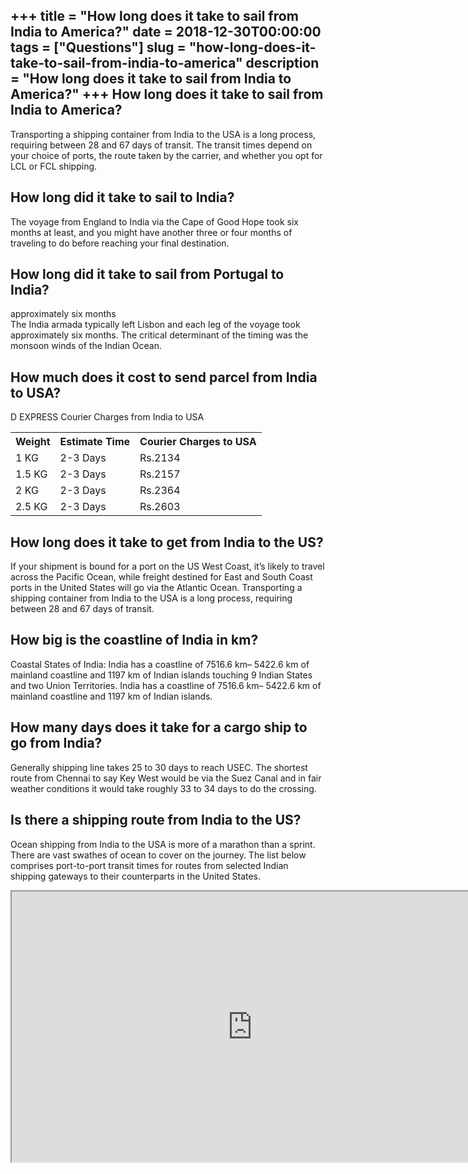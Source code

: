 +++
title = "How long does it take to sail from India to America?"
date = 2018-12-30T00:00:00
tags = ["Questions"]
slug = "how-long-does-it-take-to-sail-from-india-to-america"
description = "How long does it take to sail from India to America?"
+++
How long does it take to sail from India to America?
----------------------------------------------------

Transporting a shipping container from India to the USA is a long process, requiring between 28 and 67 days of transit. The transit times depend on your choice of ports, the route taken by the carrier, and whether you opt for LCL or FCL shipping.

How long did it take to sail to India?
--------------------------------------

The voyage from England to India via the Cape of Good Hope took six months at least, and you might have another three or four months of traveling to do before reaching your final destination.

How long did it take to sail from Portugal to India?
----------------------------------------------------

approximately six months  
The India armada typically left Lisbon and each leg of the voyage took approximately six months. The critical determinant of the timing was the monsoon winds of the Indian Ocean.

How much does it cost to send parcel from India to USA?
-------------------------------------------------------

D EXPRESS Courier Charges from India to USA

<table><tr><th>Weight</th><th>Estimate Time</th><th>Courier Charges to USA</th></tr><tr><td>1 KG</td><td>2-3 Days</td><td>Rs.2134</td></tr><tr><td>1.5 KG</td><td>2-3 Days</td><td>Rs.2157</td></tr><tr><td>2 KG</td><td>2-3 Days</td><td>Rs.2364</td></tr><tr><td>2.5 KG</td><td>2-3 Days</td><td>Rs.2603</td></tr></table>

How long does it take to get from India to the US?
--------------------------------------------------

If your shipment is bound for a port on the US West Coast, it’s likely to travel across the Pacific Ocean, while freight destined for East and South Coast ports in the United States will go via the Atlantic Ocean. Transporting a shipping container from India to the USA is a long process, requiring between 28 and 67 days of transit.

How big is the coastline of India in km?
----------------------------------------

Coastal States of India: India has a coastline of 7516.6 km– 5422.6 km of mainland coastline and 1197 km of Indian islands touching 9 Indian States and two Union Territories. India has a coastline of 7516.6 km– 5422.6 km of mainland coastline and 1197 km of Indian islands.

How many days does it take for a cargo ship to go from India?
-------------------------------------------------------------

Generally shipping line takes 25 to 30 days to reach USEC. The shortest route from Chennai to say Key West would be via the Suez Canal and in fair weather conditions it would take roughly 33 to 34 days to do the crossing.

Is there a shipping route from India to the US?
-----------------------------------------------

Ocean shipping from India to the USA is more of a marathon than a sprint. There are vast swathes of ocean to cover on the journey. The list below comprises port-to-port transit times for routes from selected Indian shipping gateways to their counterparts in the United States.

<iframe allow="accelerometer; autoplay; clipboard-write; encrypted-media; gyroscope; picture-in-picture" allowfullscreen="" class="__youtube_prefs__  epyt-is-override  no-lazyload" data-no-lazy="1" data-origheight="433" data-origwidth="770" data-skipgform_ajax_framebjll="" height="433" id="_ytid_81090" loading="lazy" src="https://www.youtube.com/embed/oE9m1bty9T4?enablejsapi=1&autoplay=0&cc_load_policy=0&cc_lang_pref=&iv_load_policy=1&loop=0&modestbranding=0&rel=1&fs=1&playsinline=0&autohide=2&theme=dark&color=red&controls=1&" title="YouTube player" width="770"></iframe>